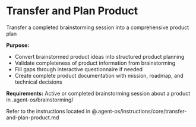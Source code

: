 # Transfer and Plan Product

Transfer a completed brainstorming session into a comprehensive product plan

**Purpose:**
- Convert brainstormed product ideas into structured product planning
- Validate completeness of product information from brainstorming
- Fill gaps through interactive questionnaire if needed
- Create complete product documentation with mission, roadmap, and technical decisions

**Requirements:** Active or completed brainstorming session about a product in .agent-os/brainstorming/

Refer to the instructions located in @.agent-os/instructions/core/transfer-and-plan-product.md
